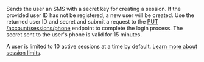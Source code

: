 Sends the user an SMS with a secret key for creating a session. If the provided user ID has not be registered, a new user will be created. Use the returned user ID and secret and submit a request to the [PUT /account/sessions/phone](/docs/client/account?#accountCreatePhoneSession) endpoint to complete the login process. The secret sent to the user's phone is valid for 15 minutes.

A user is limited to 10 active sessions at a time by default. [Learn more about session limits](/docs/authentication#limits).